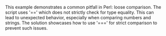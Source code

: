 This example demonstrates a common pitfall in Perl: loose comparison.  The script uses '==' which does not strictly check for type equality. This can lead to unexpected behavior, especially when comparing numbers and strings. The solution showcases how to use '===' for strict comparison to prevent such issues.